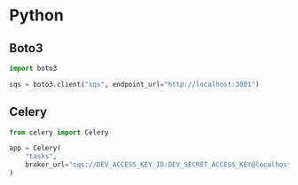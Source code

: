 # Python

## Boto3

``` py
import boto3

sqs = boto3.client("sqs", endpoint_url="http://localhost:3001")
```
## Celery

``` py
from celery import Celery

app = Celery(
    "tasks",
    broker_url="sqs://DEV_ACCESS_KEY_ID:DEV_SECRET_ACCESS_KEY@localhost:3001",
)
```